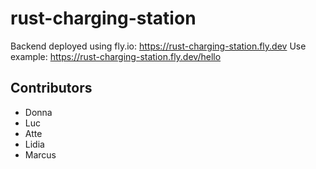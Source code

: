 # rust-charging-station

Backend deployed using fly.io: <https://rust-charging-station.fly.dev>
Use example: <https://rust-charging-station.fly.dev/hello>

## Contributors

- Donna
- Luc
- Atte
- Lidia
- Marcus
